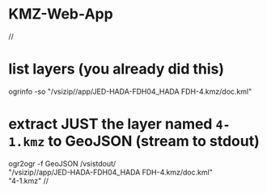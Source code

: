# KMZ-Web-App


//
# list layers (you already did this)
ogrinfo -so "/vsizip//app/JED-HADA-FDH04_HADA FDH-4.kmz/doc.kml"

# extract JUST the layer named `4-1.kmz` to GeoJSON (stream to stdout)
ogr2ogr -f GeoJSON /vsistdout/ \
  "/vsizip//app/JED-HADA-FDH04_HADA FDH-4.kmz/doc.kml" \
  "4-1.kmz"
//